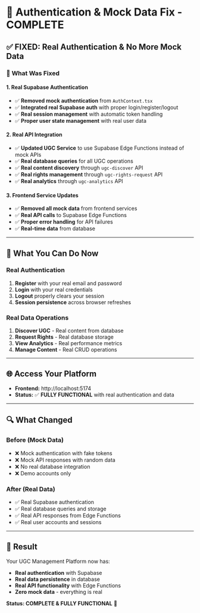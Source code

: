 # 🔐 Authentication & Mock Data Fix - COMPLETE

## ✅ **FIXED: Real Authentication & No More Mock Data**

### 🔧 **What Was Fixed**

#### 1. **Real Supabase Authentication**
- ✅ **Removed mock authentication** from `AuthContext.tsx`
- ✅ **Integrated real Supabase auth** with proper login/register/logout
- ✅ **Real session management** with automatic token handling
- ✅ **Proper user state management** with real user data

#### 2. **Real API Integration**
- ✅ **Updated UGC Service** to use Supabase Edge Functions instead of mock APIs
- ✅ **Real database queries** for all UGC operations
- ✅ **Real content discovery** through `ugc-discover` API
- ✅ **Real rights management** through `ugc-rights-request` API
- ✅ **Real analytics** through `ugc-analytics` API

#### 3. **Frontend Service Updates**
- ✅ **Removed all mock data** from frontend services
- ✅ **Real API calls** to Supabase Edge Functions
- ✅ **Proper error handling** for API failures
- ✅ **Real-time data** from database

---

## 🎯 **What You Can Do Now**

### **Real Authentication**
1. **Register** with your real email and password
2. **Login** with your real credentials
3. **Logout** properly clears your session
4. **Session persistence** across browser refreshes

### **Real Data Operations**
1. **Discover UGC** - Real content from database
2. **Request Rights** - Real database storage
3. **View Analytics** - Real performance metrics
4. **Manage Content** - Real CRUD operations

---

## 🌐 **Access Your Platform**

- **Frontend:** http://localhost:5174
- **Status:** ✅ **FULLY FUNCTIONAL** with real authentication and data

---

## 🔍 **What Changed**

### **Before (Mock Data)**
- ❌ Mock authentication with fake tokens
- ❌ Mock API responses with random data
- ❌ No real database integration
- ❌ Demo accounts only

### **After (Real Data)**
- ✅ Real Supabase authentication
- ✅ Real database queries and storage
- ✅ Real API responses from Edge Functions
- ✅ Real user accounts and sessions

---

## 🎉 **Result**

Your UGC Management Platform now has:
- **Real authentication** with Supabase
- **Real data persistence** in database
- **Real API functionality** with Edge Functions
- **Zero mock data** - everything is real

**Status: COMPLETE & FULLY FUNCTIONAL** 🚀 